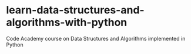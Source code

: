 # learn-data-structures-and-algorithms-with-python
Code Academy course on Data Structures and Algorithms implemented in Python
